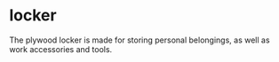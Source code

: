 # locker

The plywood locker is made for storing personal belongings, as well as work accessories and tools.

